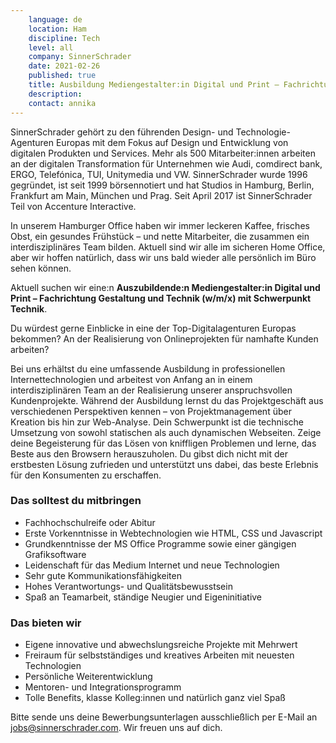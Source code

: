 ```yaml
---
    language: de
    location: Ham
    discipline: Tech
    level: all
    company: SinnerSchrader 
    date: 2021-02-26
    published: true
    title: Ausbildung Mediengestalter:in Digital und Print – Fachrichtung Gestaltung und Technik mit Schwerpunkt Technik
    description: 
    contact: annika
---
```


SinnerSchrader gehört zu den führenden Design- und Technologie-Agenturen Europas mit dem Fokus auf Design und Entwicklung von digitalen Produkten und Services. Mehr als 500 Mitarbeiter:innen arbeiten an der digitalen Transformation für Unternehmen wie Audi, comdirect bank, ERGO, Telefónica, TUI, Unitymedia und VW. SinnerSchrader wurde 1996 gegründet, ist seit 1999 börsennotiert und hat Studios in Hamburg, Berlin, Frankfurt am Main, München und Prag. Seit April 2017 ist SinnerSchrader Teil von Accenture Interactive.

In unserem Hamburger Office haben wir immer leckeren Kaffee, frisches Obst, ein gesundes Frühstück – und nette Mitarbeiter, die zusammen ein interdisziplinäres Team bilden. Aktuell sind wir alle im sicheren Home Office, aber wir hoffen natürlich, dass wir uns bald wieder alle persönlich im Büro sehen können. 

Aktuell suchen wir eine:n **Auszubildende:n Mediengestalter:in Digital und Print – Fachrichtung Gestaltung und Technik (w/m/x) mit Schwerpunkt Technik**.

Du würdest gerne Einblicke in eine der Top-Digitalagenturen Europas bekommen? An der Realisierung von Onlineprojekten für namhafte Kunden arbeiten?

Bei uns erhältst du eine umfassende Ausbildung in professionellen Internettechnologien und arbeitest von Anfang an in einem interdisziplinären Team an der Realisierung unserer anspruchsvollen Kundenprojekte. Während der Ausbildung lernst du das Projektgeschäft aus verschiedenen Perspektiven kennen – von Projektmanagement über Kreation bis hin zur Web-Analyse. Dein Schwerpunkt ist die technische Umsetzung von sowohl statischen als auch dynamischen Webseiten. Zeige deine Begeisterung für das Lösen von kniffligen Problemen und lerne, das Beste aus den Browsern herauszuholen. Du gibst dich nicht mit der erstbesten Lösung zufrieden und unterstützt uns dabei, das beste Erlebnis für den Konsumenten zu erschaffen.

### Das solltest du mitbringen

- Fachhochschulreife oder Abitur
- Erste Vorkenntnisse in Webtechnologien wie HTML, CSS und Javascript
- Grundkenntnisse der MS Office Programme sowie einer gängigen Grafiksoftware
- Leidenschaft für das Medium Internet und neue Technologien
- Sehr gute Kommunikationsfähigkeiten
- Hohes Verantwortungs- und Qualitätsbewusstsein
- Spaß an Teamarbeit, ständige Neugier und Eigeninitiative

### Das bieten wir

- Eigene innovative und abwechslungsreiche Projekte mit Mehrwert
- Freiraum für selbstständiges und kreatives Arbeiten mit neuesten Technologien
- Persönliche Weiterentwicklung
- Mentoren- und Integrationsprogramm
- Tolle Benefits, klasse Kolleg:innen und natürlich ganz viel Spaß

Bitte sende uns deine Bewerbungsunterlagen ausschließlich per E-Mail an <jobs@sinnerschrader.com>. Wir freuen uns auf dich.
